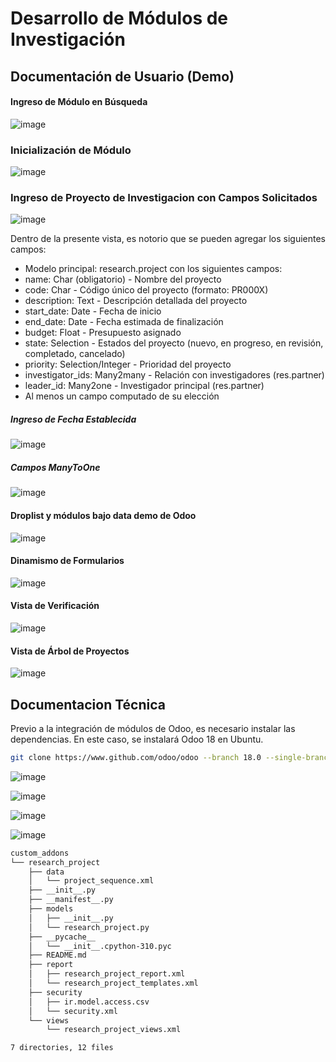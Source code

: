 # Desarrollo de Módulos de Investigación
## Documentación de Usuario (Demo)

#### Ingreso de Módulo en Búsqueda 
![image](https://github.com/user-attachments/assets/2820945b-7dc7-468c-9144-1768efac6188)

### Inicialización de Módulo
![image](https://github.com/user-attachments/assets/5b4ba6bf-44b4-4bae-a7e6-472abfed24e9)

### Ingreso de Proyecto de Investigacion con Campos Solicitados
![image](https://github.com/user-attachments/assets/f6b73671-36cb-41e6-98bd-e3a9f37d63c0)

Dentro de la presente vista, es notorio que se pueden agregar los siguientes campos: 
- Modelo principal: research.project con los siguientes campos:
- name: Char (obligatorio) - Nombre del proyecto
- code: Char - Código único del proyecto (formato: PR000X)
- description: Text - Descripción detallada del proyecto
- start_date: Date - Fecha de inicio
- end_date: Date - Fecha estimada de finalización
- budget: Float - Presupuesto asignado
- state: Selection - Estados del proyecto (nuevo, en progreso, en revisión, completado, cancelado)
- priority: Selection/Integer - Prioridad del proyecto
- investigator_ids: Many2many - Relación con investigadores (res.partner)
- leader_id: Many2one - Investigador principal (res.partner)
- Al menos un campo computado de su elección

##### Ingreso de Fecha Establecida
![image](https://github.com/user-attachments/assets/a1d2b032-57c8-4b67-95c5-2c16ee423b0c)

##### Campos ManyToOne
![image](https://github.com/user-attachments/assets/a15891ff-1c50-4065-ad4e-1d263fc929f6)

#### Droplist y módulos bajo data demo de Odoo
![image](https://github.com/user-attachments/assets/0f3694c6-3f23-4fad-9386-5204168294d8)

#### Dinamismo de Formularios
![image](https://github.com/user-attachments/assets/a4517e6c-e8f5-4375-83bd-d88ee92c38dd)

#### Vista de Verificación
![image](https://github.com/user-attachments/assets/8df8df06-77b7-4575-9c8e-370dbff8446d)

#### Vista de Árbol de Proyectos 
![image](https://github.com/user-attachments/assets/58379535-bbea-421b-a618-14f538ed1182)

## Documentacion Técnica 
Previo a la integración de módulos de Odoo, es necesario instalar las dependencias. En este caso, se instalará Odoo 18 en Ubuntu.
```bash
git clone https://www.github.com/odoo/odoo --branch 18.0 --single-branch .
```

![image](https://github.com/user-attachments/assets/b33f75bc-9e0e-4bef-b549-d0e70506b26b)

![image](https://github.com/user-attachments/assets/5a69a118-37b6-4f08-a849-e4a8104e943f)


![image](https://github.com/user-attachments/assets/de558bcf-2b23-43c8-bf92-3b217af0d5e2)

![image](https://github.com/user-attachments/assets/35395abb-3258-4d93-a03f-e28db35fb1fc)


```bash
custom_addons
└── research_project
    ├── data
    │   └── project_sequence.xml
    ├── __init__.py
    ├── __manifest__.py
    ├── models
    │   ├── __init__.py
    │   └── research_project.py
    ├── __pycache__
    │   └── __init__.cpython-310.pyc
    ├── README.md
    ├── report
    │   ├── research_project_report.xml
    │   └── research_project_templates.xml
    ├── security
    │   ├── ir.model.access.csv
    │   └── security.xml
    └── views
        └── research_project_views.xml

7 directories, 12 files
```




